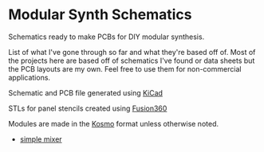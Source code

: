 # Modular Synth Schematics
Schematics ready to make PCBs for DIY modular synthesis. 

List of what I've gone through so far and what they're based off of.
Most of the projects here are based off of schematics I've found or data sheets but
the PCB layouts are my own. Feel free to use them for non-commercial applications.

Schematic and PCB file generated using [KiCad](https://kicad.org/)

STLs for panel stencils created using [Fusion360](https://www.autodesk.com/products/fusion-360/overview)

Modules are made in the [Kosmo](https://www.lookmumnocomputer.com/modular) format unless otherwise noted.

* [simple mixer](https://www.lookmumnocomputer.com/projects#/mixer)
